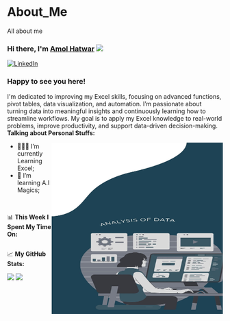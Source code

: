 # About_Me
All about me

### Hi there, I'm <a href="https://skst.in" target="_blank">Amol Hatwar</a> <img src="https://media.giphy.com/media/hvRJCLFzcasrR4ia7z/giphy.gif" width="25px">

[![LinkedIn](https://img.shields.io/badge/LinkedIn-View%20Profile-0A66C2?style=flat&logo=linkedin&logoColor=white)](https://www.linkedin.com/in/linkedin.com/in/amolhatwar/)


### Happy to see you here! 
I'm dedicated to improving my Excel skills, focusing on advanced functions, pivot tables, data visualization, and automation. I’m passionate about turning data into meaningful insights and continuously learning how to streamline workflows. My goal is to apply my Excel knowledge to real-world problems, improve productivity, and support data-driven decision-making.
**Talking about Personal Stuffs:**

<img align="right" alt="GIF" src="https://github.com/amolhatwar/About_Me/blob/817e28972bbc598eb68092f766372b027729f5e8/Blue%20Modern%20Data%20Analysis%20Your%20Story.jpg" width="400" height="400" />
  

- 👨🏻‍💻 I’m currently Learning Excel;
- 🚀 I’m learning A.I Magics;

</br>

📊 **This Week I Spent My Time On:**
<!--START_SECTION:waka-->
```text

```
<!--END_SECTION:waka-->


📈 **My GitHub Stats:**

<p>
  <img height="180em" src="https://github-readme-stats.vercel.app/api?username=amolhatwar&show_icons=true&hide_border=true&&count_private=true&include_all_commits=true" />
  <img height="180em" src="https://github-readme-stats.vercel.app/api/top-langs/?username=amolhatwar&exclude_repo=KNN-Image-Classification&show_icons=true&hide_border=true&layout=compact&langs_count=8"/>
</p>

